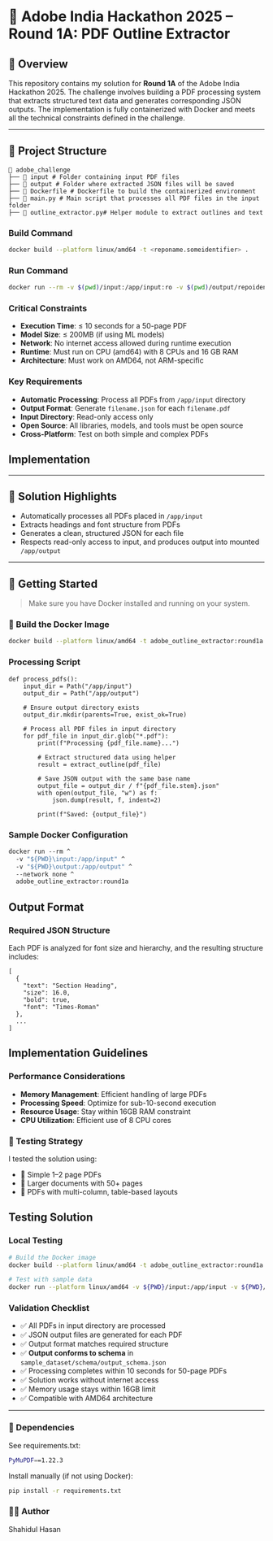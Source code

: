 # 🧠 Adobe India Hackathon 2025 – Round 1A: PDF Outline Extractor

## 📝 Overview

This repository contains my solution for **Round 1A** of the Adobe India Hackathon 2025. The challenge involves building a PDF processing system that extracts structured text data and generates corresponding JSON outputs. The implementation is fully containerized with Docker and meets all the technical constraints defined in the challenge.

---

## 📂 Project Structure
```
📁 adobe_challenge
├── 📁 input # Folder containing input PDF files
├── 📁 output # Folder where extracted JSON files will be saved
├── 📄 Dockerfile # Dockerfile to build the containerized environment
├── 📄 main.py # Main script that processes all PDF files in the input folder
├── 📄 outline_extractor.py# Helper module to extract outlines and text
```
### Build Command
```bash
docker build --platform linux/amd64 -t <reponame.someidentifier> .
```

### Run Command
```bash
docker run --rm -v $(pwd)/input:/app/input:ro -v $(pwd)/output/repoidentifier/:/app/output --network none <reponame.someidentifier>
```

### Critical Constraints
- **Execution Time**: ≤ 10 seconds for a 50-page PDF
- **Model Size**: ≤ 200MB (if using ML models)
- **Network**: No internet access allowed during runtime execution
- **Runtime**: Must run on CPU (amd64) with 8 CPUs and 16 GB RAM
- **Architecture**: Must work on AMD64, not ARM-specific

### Key Requirements
- **Automatic Processing**: Process all PDFs from `/app/input` directory
- **Output Format**: Generate `filename.json` for each `filename.pdf`
- **Input Directory**: Read-only access only
- **Open Source**: All libraries, models, and tools must be open source
- **Cross-Platform**: Test on both simple and complex PDFs


## Implementation

---

## 🧠 Solution Highlights

- Automatically processes all PDFs placed in `/app/input`
- Extracts headings and font structure from PDFs
- Generates a clean, structured JSON for each file
- Respects read-only access to input, and produces output into mounted `/app/output`

---

## 🚀 Getting Started

> Make sure you have Docker installed and running on your system.

### 🔧 Build the Docker Image

```bash
docker build --platform linux/amd64 -t adobe_outline_extractor:round1a .
```
### Processing Script
```
def process_pdfs():
    input_dir = Path("/app/input")
    output_dir = Path("/app/output")

    # Ensure output directory exists
    output_dir.mkdir(parents=True, exist_ok=True)

    # Process all PDF files in input directory
    for pdf_file in input_dir.glob("*.pdf"):
        print(f"Processing {pdf_file.name}...")
        
        # Extract structured data using helper
        result = extract_outline(pdf_file)

        # Save JSON output with the same base name
        output_file = output_dir / f"{pdf_file.stem}.json"
        with open(output_file, "w") as f:
            json.dump(result, f, indent=2)
        
        print(f"Saved: {output_file}")
```
### Sample Docker Configuration
```dockerfile
docker run --rm ^
  -v "${PWD}\input:/app/input" ^
  -v "${PWD}\output:/app/output" ^
  --network none ^
  adobe_outline_extractor:round1a
```

## Output Format

### Required JSON Structure
Each PDF is analyzed for font size and hierarchy, and the resulting structure includes:
```
[
  {
    "text": "Section Heading",
    "size": 16.0,
    "bold": true,
    "font": "Times-Roman"
  },
  ...
]
```


## Implementation Guidelines

### Performance Considerations
- **Memory Management**: Efficient handling of large PDFs
- **Processing Speed**: Optimize for sub-10-second execution
- **Resource Usage**: Stay within 16GB RAM constraint
- **CPU Utilization**: Efficient use of 8 CPU cores

### 🧪 Testing Strategy
I tested the solution using:
- 📄 Simple 1–2 page PDFs
- 📑 Larger documents with 50+ pages
- 🧾 PDFs with multi-column, table-based layouts

## Testing Solution

### Local Testing
```bash
# Build the Docker image
docker build --platform linux/amd64 -t adobe_outline_extractor:round1a .

# Test with sample data
docker run --platform linux/amd64 -v ${PWD}/input:/app/input -v ${PWD}/output:/app/output adobe_outline_extractor:round1a
```

### Validation Checklist
- ✅ All PDFs in input directory are processed
- ✅ JSON output files are generated for each PDF
- ✅ Output format matches required structure
- ✅ **Output conforms to schema** in `sample_dataset/schema/output_schema.json`
- ✅ Processing completes within 10 seconds for 50-page PDFs
- ✅ Solution works without internet access
- ✅ Memory usage stays within 16GB limit
- ✅ Compatible with AMD64 architecture

---
### 🧰 Dependencies
See requirements.txt:
```bash
PyMuPDF==1.22.3
```
Install manually (if not using Docker):
```bash
pip install -r requirements.txt
```
### 🧑‍💻 Author
Shahidul Hasan
